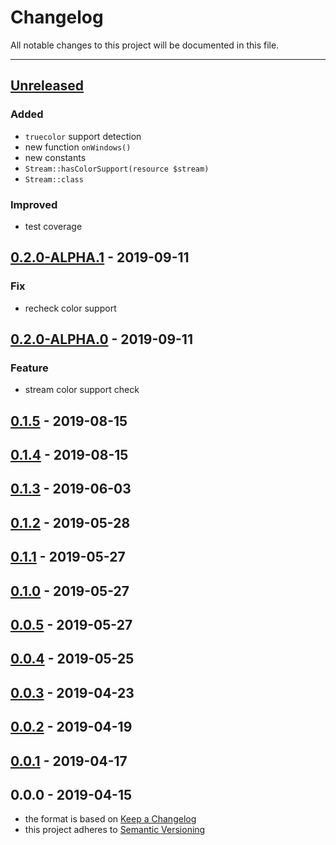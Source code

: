 # Changelog
All notable changes to this project will be documented in this file.

---

<a name="unreleased"></a>
## [Unreleased]

### Added
- `truecolor` support detection
- new function `onWindows()`
- new constants
- `Stream::hasColorSupport(resource $stream)`
- `Stream::class`

### Improved
- test coverage


<a name="0.2.0-ALPHA.1"></a>
## [0.2.0-ALPHA.1] - 2019-09-11
### Fix
- recheck color support


<a name="0.2.0-ALPHA.0"></a>
## [0.2.0-ALPHA.0] - 2019-09-11
### Feature
- stream color support check


<a name="0.1.5"></a>
## [0.1.5] - 2019-08-15

<a name="0.1.4"></a>
## [0.1.4] - 2019-08-15

<a name="0.1.3"></a>
## [0.1.3] - 2019-06-03

<a name="0.1.2"></a>
## [0.1.2] - 2019-05-28

<a name="0.1.1"></a>
## [0.1.1] - 2019-05-27

<a name="0.1.0"></a>
## [0.1.0] - 2019-05-27

<a name="0.0.5"></a>
## [0.0.5] - 2019-05-27

<a name="0.0.4"></a>
## [0.0.4] - 2019-05-25

<a name="0.0.3"></a>
## [0.0.3] - 2019-04-23

<a name="0.0.2"></a>
## [0.0.2] - 2019-04-19

<a name="0.0.1"></a>
## [0.0.1] - 2019-04-17

<a name="0.0.0"></a>
## 0.0.0 - 2019-04-15

[Unreleased]: https://github.com/alecrabbit/php-cli-tools.git/compare/0.2.0-ALPHA.1...HEAD
[0.2.0-ALPHA.1]: https://github.com/alecrabbit/php-cli-tools.git/compare/0.2.0-ALPHA.0...0.2.0-ALPHA.1
[0.2.0-ALPHA.0]: https://github.com/alecrabbit/php-cli-tools.git/compare/0.1.5...0.2.0-ALPHA.0
[0.1.5]: https://github.com/alecrabbit/php-cli-tools.git/compare/0.1.4...0.1.5
[0.1.4]: https://github.com/alecrabbit/php-cli-tools.git/compare/0.1.3...0.1.4
[0.1.3]: https://github.com/alecrabbit/php-cli-tools.git/compare/0.1.2...0.1.3
[0.1.2]: https://github.com/alecrabbit/php-cli-tools.git/compare/0.1.1...0.1.2
[0.1.1]: https://github.com/alecrabbit/php-cli-tools.git/compare/0.1.0...0.1.1
[0.1.0]: https://github.com/alecrabbit/php-cli-tools.git/compare/0.0.5...0.1.0
[0.0.5]: https://github.com/alecrabbit/php-cli-tools.git/compare/0.0.4...0.0.5
[0.0.4]: https://github.com/alecrabbit/php-cli-tools.git/compare/0.0.3...0.0.4
[0.0.3]: https://github.com/alecrabbit/php-cli-tools.git/compare/0.0.2...0.0.3
[0.0.2]: https://github.com/alecrabbit/php-cli-tools.git/compare/0.0.1...0.0.2
[0.0.1]: https://github.com/alecrabbit/php-cli-tools.git/compare/0.0.0...0.0.1
- the format is based on [Keep a Changelog](https://keepachangelog.com/en/1.0.0/)
- this project adheres to [Semantic Versioning](https://semver.org/spec/v2.0.0.html)
